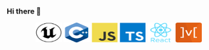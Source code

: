 ### Hi there 👋
<div align="center">
  <img src="https://raw.githubusercontent.com/devicons/devicon/1119b9f84c0290e0f0b38982099a2bd027a48bf1/icons/unrealengine/unrealengine-original.svg" height="45" width="59" alt="unrealengine logo"  />
  <img src="https://raw.githubusercontent.com/devicons/devicon/1119b9f84c0290e0f0b38982099a2bd027a48bf1/icons/cplusplus/cplusplus-original.svg" height="45" width="59" alt="cpp logo"  />
   <img src="https://github.com/devicons/devicon/blob/master/icons/javascript/javascript-original.svg" height="45" width="59" alt="javascript logo"  />
  <img src="https://github.com/devicons/devicon/blob/master/icons/typescript/typescript-original.svg" height="45" width="59" alt="typescript logo"  />
  <img src="https://github.com/devicons/devicon/blob/master/icons/react/react-original-wordmark.svg" height="45" width="59" alt="react logo"  />
  <img src="https://github.com/devicons/devicon/blob/master/icons/mobx/mobx-original.svg" height="45" width="59" alt="mobx logo"  />
</div>
<!--
**KraleOfRIVIA/KraleOfRIVIA** is a ✨ _special_ ✨ repository because its `README.md` (this file) appears on your GitHub profile.

Here are some ideas to get you started:

- 🔭 I’m currently working on ...
- 🌱 I’m currently learning ...
- 👯 I’m looking to collaborate on ...
- 🤔 I’m looking for help with ...
- 💬 Ask me about ...
- 📫 How to reach me: ...
- 😄 Pronouns: ...
- ⚡ Fun fact: ...
-->
